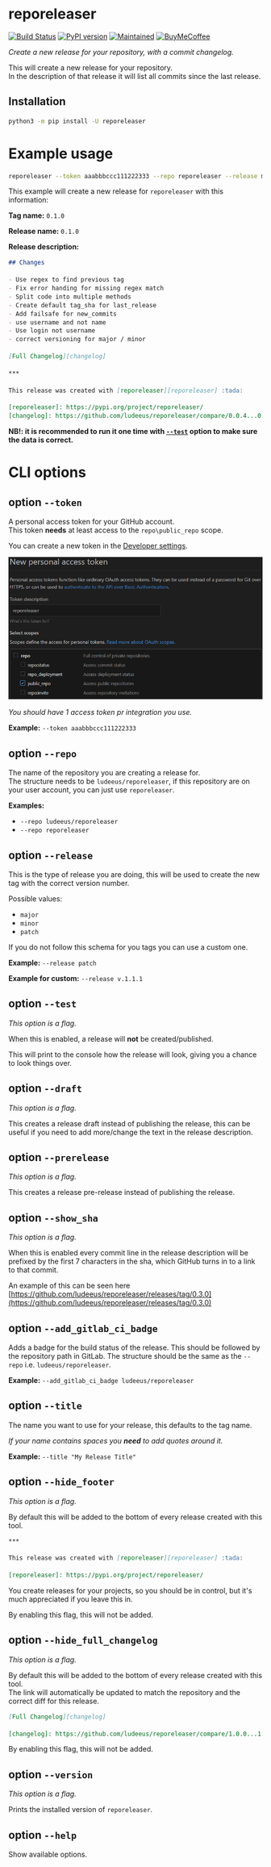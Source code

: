 # reporeleaser

<!-- badges start -->

[![Build Status][travisbadge]][travislink]
[![PyPI version][pypibadge]][pypilink]
[![Maintained][Maintained]](#)
[![BuyMeCoffee][buymecoffeebadge]][buymecoffeelink]

<!-- badges end -->

_Create a new release for your repository, with a commit changelog._  

This will create a new release for your repository.  
In the description of that release it will list all commits since the last release.

## Installation

```bash
python3 -m pip install -U reporeleaser
```

# Example usage

```bash
reporeleaser --token aaabbbccc111222333 --repo reporeleaser --release minor
```

This example will create a new release for `reporeleaser` with this information:

**Tag name:** `0.1.0`

**Release name:** `0.1.0`

**Release description:**

```markdown
## Changes

- Use regex to find previous tag
- Fix error handing for missing regex match
- Split code into multiple methods
- Create default tag_sha for last_release
- Add failsafe for new_commits
- use username and not name
- Use login not username
- correct versioning for major / minor

[Full Changelog][changelog]

***

This release was created with [reporeleaser][reporeleaser] :tada:

[reporeleaser]: https://pypi.org/project/reporeleaser/
[changelog]: https://github.com/ludeeus/reporeleaser/compare/0.0.4...0.1.0
```

**NB!: it is recommended to run it one time with [`--test`](#option---test) option to make sure the data is correct.**

# CLI options

## option `--token`

A personal access token for your GitHub account.  
This token **needs** at least access to the `repo\public_repo` scope.

You can create a new token in the [Developer settings](https://github.com/settings/tokens/new).

![accesstoken](images/accesstoken.png)

_You should have 1 access token pr integration you use._

**Example:** `--token aaabbbccc111222333`

## option `--repo`

The name of the repository you are creating a release for.  
The structure needs to be `ludeeus/reporeleaser`, if this repository are on your user
account, you can just use `reporeleaser`.

**Examples:**  

- `--repo ludeeus/reporeleaser`
- `--repo reporeleaser`

## option `--release`

This is the type of release you are doing, this will be used to create the new tag with the correct version number.

Possible values:

- `major`
- `minor`
- `patch`

If you do not follow this schema for you tags you can use a custom one.

**Example:** `--release patch`

**Example for custom:** `--release v.1.1.1`

## option `--test`

_This option is a flag._

When this is enabled, a release will **not** be created/published.

This will print to the console how the release will look, giving you a chance to look things over.

## option `--draft`

_This option is a flag._

This creates a release draft instead of publishing the release, this can be useful if you need to add more/change the text in the release description.

## option `--prerelease`

_This option is a flag._

This creates a release pre-release instead of publishing the release.

## option `--show_sha`

_This option is a flag._

When this is enabled every commit line in the release description will be prefixed by the first 7 characters in the sha, which GitHub turns in to a link to that commit.

An example of this can be seen here [https://github.com/ludeeus/reporeleaser/releases/tag/0.3.0](https://github.com/ludeeus/reporeleaser/releases/tag/0.3.0)

## option `--add_gitlab_ci_badge`

Adds a badge for the build status of the release. This should be followed by the repository path in GitLab.
The structure should be the same as the `--repo` i.e. `ludeeus/reporeleaser`.

**Example:** `--add_gitlab_ci_badge ludeeus/reporeleaser`

## option `--title`

The name you want to use for your release, this defaults to the tag name.

_If your name contains spaces you **need** to add quotes around it._

**Example:** `--title "My Release Title"`

## option `--hide_footer`

_This option is a flag._

By default this will be added to the bottom of every release created with this tool.

```markdown
***

This release was created with [reporeleaser][reporeleaser] :tada:

[reporeleaser]: https://pypi.org/project/reporeleaser/
```

You create releases for your projects, so you should be in control, but it's much appreciated if you leave this in.

By enabling this flag, this will not be added.

## option `--hide_full_changelog`

_This option is a flag._

By default this will be added to the bottom of every release created with this tool.  
The link will automatically be updated to match the repository and the correct diff for this release.

```markdown
[Full Changelog][changelog]

[changelog]: https://github.com/ludeeus/reporeleaser/compare/1.0.0...1.1.0
```

By enabling this flag, this will not be added.

## option `--version`

_This option is a flag._

Prints the installed version of `reporeleaser`.

## option `--help`

Show available options.

<!-- links start -->

[buymecoffeelink]:https://www.buymeacoffee.com/ludeeus
[buymecoffeebadge]: https://camo.githubusercontent.com/cd005dca0ef55d7725912ec03a936d3a7c8de5b5/68747470733a2f2f696d672e736869656c64732e696f2f62616467652f6275792532306d6525323061253230636f666665652d646f6e6174652d79656c6c6f772e737667
[maintained]: https://img.shields.io/maintenance/yes/2019.svg
[pypilink]: https://pypi.org/project/reporeleaser/
[pypibadge]: https://badge.fury.io/py/reporeleaser.svg
[travislink]: https://travis-ci.com/ludeeus/reporeleaser
[travisbadge]: https://travis-ci.com/ludeeus/reporeleaser.svg?branch=master

<!-- links end -->
